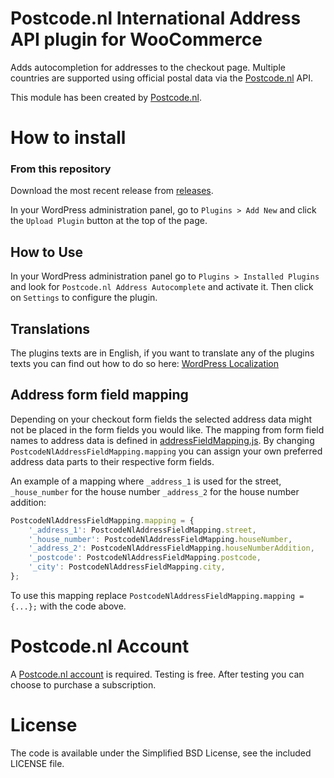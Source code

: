 Postcode.nl International Address API plugin for WooCommerce
=============

Adds autocompletion for addresses to the checkout page. Multiple countries are supported using official postal data via the [Postcode.nl](https://postcode.nl) API.

This module has been created by [Postcode.nl](https://postcode.nl).


How to install
=============

### From this repository

Download the most recent release from [releases](https://github.com/postcode-nl/PostcodeNl_Api_WooCommerce/releases).

In your WordPress administration panel, go to `Plugins > Add New` and click the `Upload Plugin` button at the top of the page.

## How to Use

In your WordPress administration panel go to `Plugins > Installed Plugins` and look for `Postcode.nl Address Autocomplete` and activate it. Then click on `Settings` to configure the plugin.

## Translations

The plugins texts are in English, if you want to translate any of the plugins texts you can find out how to do so here:
[WordPress Localization](https://developer.wordpress.org/plugins/internationalization/localization/)

## Address form field mapping

Depending on your checkout form fields the selected address data might not be placed in the form fields you would like. 
The mapping from form field names to address data is defined in [addressFieldMapping.js](https://github.com/postcode-nl/PostcodeNl_Api_WooCommerce/blob/master/assets/js/addressFieldMapping.js).
By changing `PostcodeNlAddressFieldMapping.mapping` you can assign your own preferred address data parts to their respective form fields.

An example of a mapping where `_address_1` is used for the street, `_house_number` for the house number `_address_2` for the house number addition:
```javascript
PostcodeNlAddressFieldMapping.mapping = {
	'_address_1': PostcodeNlAddressFieldMapping.street,
	'_house_number': PostcodeNlAddressFieldMapping.houseNumber,
	'_address_2': PostcodeNlAddressFieldMapping.houseNumberAddition,
	'_postcode': PostcodeNlAddressFieldMapping.postcode,
	'_city': PostcodeNlAddressFieldMapping.city,
};
```
To use this mapping replace `PostcodeNlAddressFieldMapping.mapping = {...};` with the code above.

Postcode.nl Account
=============

A [Postcode.nl account](https://www.postcode.nl/en/services/adresdata/producten-overzicht) is required.
Testing is free. After testing you can choose to purchase a subscription. 


License
=============

The code is available under the Simplified BSD License, see the included LICENSE file.
